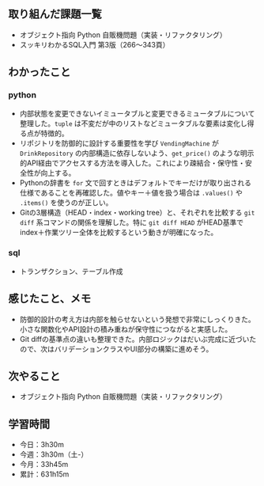 ## 取り組んだ課題一覧
- オブジェクト指向 Python 自販機問題（実装・リファクタリング）
- スッキリわかるSQL入門 第3版（266〜343頁）
## わかったこと
### python
- 内部状態を変更できないイミュータブルと変更できるミュータブルについて整理した。`tuple` は不変だが中のリストなどミュータブルな要素は変化し得る点が特徴的。
- リポジトリを防御的に設計する重要性を学び `VendingMachine` が `DrinkRepository` の内部構造に依存しないよう、`get_price()` のような明示的API経由でアクセスする方法を導入した。これにより疎結合・保守性・安全性が向上する。
- Pythonの辞書を `for` 文で回すときはデフォルトでキーだけが取り出される仕様であることを再確認した。値やキー＋値を扱う場合は `.values()` や `.items()` を使うのが正しい。
- Gitの3層構造（HEAD・index・working tree）と、それぞれを比較する `git diff` 系コマンドの関係を理解した。特に `git diff HEAD` がHEAD基準でindex＋作業ツリー全体を比較するという動きが明確になった。
### sql
- トランザクション、テーブル作成
## 感じたこと、メモ
- 防御的設計の考え方は内部を触らせないという発想で非常にしっくりきた。小さな関数化やAPI設計の積み重ねが保守性につながると実感した。  
- Git diffの基準点の違いも整理できた。内部ロジックはだいぶ完成に近づいたので、次はバリデーションクラスやUI部分の構築に進めそう。
## 次やること
- オブジェクト指向 Python 自販機問題（実装・リファクタリング）
## 学習時間
- 今日：3h30m
- 今週：3h30m（土-）
- 今月：33h45m
- 累計：631h15m